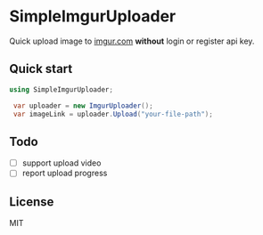 # SimpleImgurUploader

Quick upload image to [imgur.com]() **without** login or register api key.

## Quick start
```csharp
using SimpleImgurUploader;

 var uploader = new ImgurUploader();
 var imageLink = uploader.Upload("your-file-path");
```

## Todo

- [ ] support upload video
- [ ] report upload progress

## License

MIT